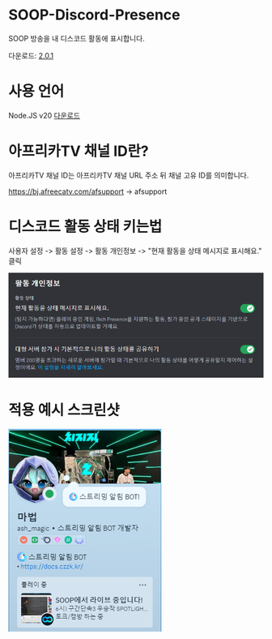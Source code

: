 # SOOP-Discord-Presence
SOOP 방송을 내 디스코드 활동에 표시합니다.

다운로드: [2.0.1](https://github.com/AsHMagic/SOOP-Discord-Presence/releases/tag/2.0.1)
# 사용 언어
Node.JS v20 [다운로드](https://nodejs.org/dist/v20.11.1/node-v20.11.1-x64.msi)
# 아프리카TV 채널 ID란?
아프리카TV 채널 ID는 아프리카TV 채널 URL 주소 뒤 채널 고유 ID를 의미합니다. 

https://bj.afreecatv.com/afsupport -> afsupport
# 디스코드 활동 상태 키는법
사용자 설정 -> 활동 설정 -> 활동 개인정보 -> "현재 활동을 상태 메시지로 표시해요." 클릭

<img src="https://github.com/AsHMagic/SOOP-Discord-Presence/blob/main/images/discord-presence-setting.png"></img>
# 적용 예시 스크린샷
<img src="https://github.com/AsHMagic/SOOP-Discord-Presence/blob/main/images/example.png"></img>
